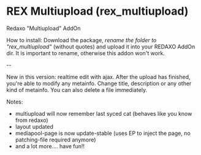 REX Multiupload (rex_multiupload)
=========

Redaxo &quot;Multiupload&quot; AddOn

How to install:
Download the package, *rename the folder to _"rex_multiupload"_* (without quotes) and upload it into your REDAXO AddOn dir.
It is important to rename, otherwise this addon won't work.

--

New in this version: realtime edit with ajax. After the upload has finished, you're able to modify any metainfo.
Change title, description or any other kind of metainfo. You can also delete a file immediately.

Notes:
- multiupload will now remember last syced cat (behaves like you know from redaxo)
- layout updated
- mediapool-page is now update-stable (uses EP to inject the page, no patching-file required anymore)
- and a lot more.... have fun!!
